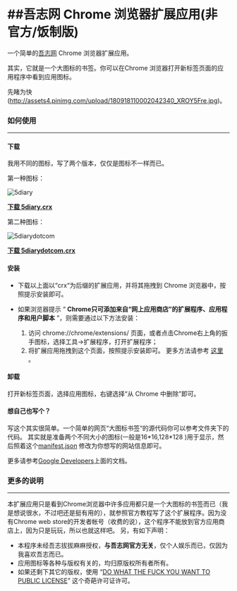 ##吾志网 Chrome 浏览器扩展应用(非官方/饭制版)
=============

一个简单的[吾志网](http://5diary.com) Chrome 浏览器扩展应用。

其实，它就是一个大图标的书签。你可以在Chrome 浏览器打开新标签页面的应用程序中看到应用图标。

先睹为快(http://assets4.pinimg.com/upload/180918110002042340_XROY5Fre.jpg)。

### 如何使用
-------------
#### 下载
  我用不同的图标，写了两个版本，仅仅是图标不一样而已。
  
  第一种图标：
  
![5diary](https://github.com/mengyingchina/5diary_chrome/raw/master/5diary/Timemachine_128.png)
	
[**下载 5diary.crx**](https://github.com/mengyingchina/5diary_chrome/raw/master/5diary.crx)

  第二种图标：
  
![5diarydotcom](https://github.com/mengyingchina/5diary_chrome/raw/master/5diarydotcom/5diary_128.jpg)

[**下载 5diarydotcom.crx**](https://github.com/mengyingchina/5diary_chrome/raw/master/5diarydotcom.crx)


#### 安装

  + 下载以上面以“crx“为后缀的扩展应用，并将其拖拽到 Chrome 浏览器中，按照提示安装即可。
  
  + 如果浏览器提示 “ **Chrome只可添加来自“网上应用商店”的扩展程序、应用程序和用户脚本** ”，则需要通过以下方法安装： 
    1. 访问 chrome://chrome/extensions/ 页面，或者点击Chrome右上角的扳手图标，选择工具->扩展程序，打开扩展程序；
    2. 将扩展应用拖拽到这个页面，按照提示安装即可。
  更多方法请参考 [这里][1] 。
    

#### 卸载
  
  打开新标签页面，选择应用图标，右键选择“从 Chrome 中删除”即可。
    
#### 想自己也写个？

写这个其实很简单。一个简单的网页“大图标书签“的源代码你可以参考文件夹下的代码。
其实就是准备两个不同大小的图标(一般是16\*16,128\*128 )用于显示，然后照着这个[manifest.json](https://github.com/mengyingchina/5diary_chrome/blob/master/5diary/manifest.json) 修改为你想写的网站信息即可。
	
更多请参考[Google Developers](https://developers.google.com/chrome/web-store/docs/get_started_simple)上面的文档。

### 更多的说明
-------------
  本扩展应用只是看到Chrome浏览器中许多应用都只是一个大图标的书签而已（我是想说很水，不过吧还是挺有用的），就参照官方教程写了这个扩展程序。因为没有Chrome web store的开发者帐号（收费的说），这个程序不能放到官方应用商店上，因为只是玩玩，所以也就这样吧。
  另，有如下声明：
  + 本程序未经吾志拔拔麻麻授权，**与吾志网官方无关**，仅个人娱乐而已，仅因为我喜欢吾志而已。
  + 应用图标等各种与版权有关的，均归原版权所有者所有。
  + 如果还剩下其它的版权，使用 “[DO WHAT THE FUCK YOU WANT TO PUBLIC LICENSE][2]” 这个奇葩许可证许可。
  
  
[1]: http://www.geekpark.net/read/view/161039

[2]: http://sam.zoy.org/wtfpl/COPYING
